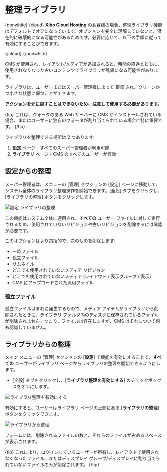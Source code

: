 <!--toc=media-->
# 整理ライブラリ

{nonwhite}
{cloud}
**Xibo Cloud Hosting** のお客様の場合、整理ライブラリ機能はデフォルトでオフになっています。オプションを完全に理解していないと、潜在的に破壊的になる可能性があるためです。必要に応じて、以下の手順に従って有効にすることができます。

{/cloud}
{/nonwhite}

CMS が使用され、レイアウト/メディアが追加されると、時間の経過とともに、使用されなくなった古いコンテンツでライブラリが乱雑になる可能性があります。

ライブラリは、ユーザーまたはスーパー管理者によって *整理* され、クリーンかつ小さな状態に保つことができます。

**アクションを元に戻すことはできないため、注意して使用する必要があります。**

{tip}
これは、クォータのある Web サーバーに CMS がインストールされている場合、またはユーザーに独自のクォータが割り当てられている場合に特に重要です。
{/tip}

ライブラリを整理できる場所は 2 つあります:

1. **設定** ページ - すべてのスーパー管理者が利用可能
2. **ライブラリ** ページ - CMS のすべてのユーザーが有効

## 設定からの整理

スーパー管理者は、メニューの [管理] セクションの [設定] ページに移動して、システム全体のライブラリ整理操作を開始できます。[全般] タブをクリックし、[ライブラリの整理] ボタンをクリックします。

![設定 ライブラリの整理](img/media_settings_tidylibrary.png)

この機能はシステム全体に適用され、**すべての** ユーザー ファイルに対して実行されるため、使用されていないリビジョンや古いリビジョンを削除するには確認が必要です。

このオプションはより包括的で、次のものを削除します:

- 一時ファイル
- 孤立ファイル
- サムネイル
- どこでも使用されていないメディア リビジョン
- どこでも使用されていないメディア (レイアウト / 表示グループ / 表示)
- CMS にアップロードされた汎用ファイル

### 孤立ファイル

孤立ファイルはまれに発生するもので、メディア アイテムがライブラリから削除されたときに、ライブラリ フォルダ内のディスクに保存されているファイルが削除されません。つまり、ファイルは存在しますが、CMS はそれについて何も認識していません。

## ライブラリからの整理

メイン メニューの [管理] セクションの [**設定**] で機能を有効にすることで、**すべての** ユーザーがライブラリ ページからライブラリの整理を開始できるようにします。

- [全般] タブをクリックし、[**ライブラリ整理を有効にする**] のチェックボックスをオンにします。

![ライブラリ整理を有効にする](img/media_settings_enable_librarytidy.png)

有効にすると、ユーザーはライブラリ ページの上部にある [**ライブラリの整理**] ボタンをクリックできます。

![ライブラリから整理](img/media_library_tidylibrary.png)

フォームには、削除されるファイルの数と、それらのファイルが占めるスペースが表示されます。

{tip}
これにより、ログインしているユーザーが所有し、レイアウトで使用されなくなったファイル、またはディスプレイ グループ/ディスプレイに割り当てられていないファイルのみが削除されます。
{/tip}